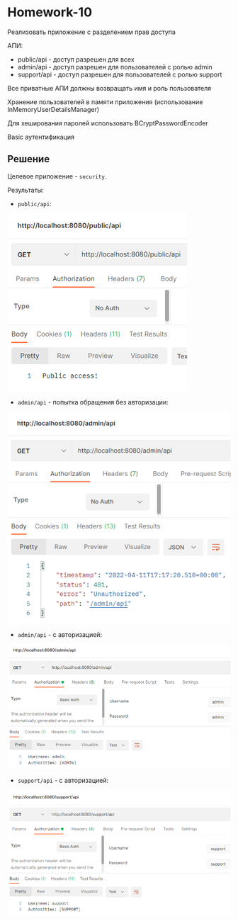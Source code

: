 # Homework-10
Реализовать приложение с разделением прав доступа

АПИ:
* public/api - доступ разрешен для всех
* admin/api - доступ разрешен для пользователей с ролью admin
* support/api - доступ разрешен для пользователей с ролью support

Все приватные АПИ должны возвращать имя и роль пользователя

Хранение пользователей в памяти приложения (использование InMemoryUserDetailsManager)

Для хеширования паролей использовать BCryptPasswordEncoder

Basic аутентификация
## Решение
Целевое приложение - `security`.

Результаты:

* `public/api`:

![alt](screenshots/public.png)


* `admin/api` - попытка обращения без авторизации:

![alt](screenshots/error.png)


* `admin/api` - с авторизацией:

![alt](screenshots/admin.png)


* `support/api` - с авторизацией:

![alt](screenshots/support.png)
